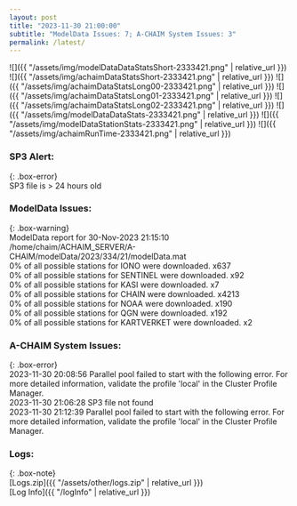```yaml
---
layout: post
title: "2023-11-30 21:00:00"
subtitle: "ModelData Issues: 7; A-CHAIM System Issues: 3"
permalink: /latest/
---
```


![]({{ "/assets/img/modelDataDataStatsShort-2333421.png" | relative_url }})
![]({{ "/assets/img/achaimDataStatsShort-2333421.png" | relative_url }})
![]({{ "/assets/img/achaimDataStatsLong00-2333421.png" | relative_url }})
![]({{ "/assets/img/achaimDataStatsLong01-2333421.png" | relative_url }})
![]({{ "/assets/img/achaimDataStatsLong02-2333421.png" | relative_url }})
![]({{ "/assets/img/modelDataDataStats-2333421.png" | relative_url }})
![]({{ "/assets/img/modelDataStationStats-2333421.png" | relative_url }})
![]({{ "/assets/img/achaimRunTime-2333421.png" | relative_url }})

### SP3 Alert:  
  
{: .box-error}  
SP3 file is > 24 hours old  

### ModelData Issues:  
  
{: .box-warning}  
 ModelData report for 30-Nov-2023 21:15:10   
 /home/chaim/ACHAIM_SERVER/A-CHAIM/modelData/2023/334/21/modelData.mat   
 0% of all possible stations for IONO were downloaded. x637   
 0% of all possible stations for SENTINEL were downloaded. x92   
 0% of all possible stations for KASI were downloaded. x7   
 0% of all possible stations for CHAIN were downloaded. x4213   
 0% of all possible stations for NOAA were downloaded. x190   
 0% of all possible stations for QGN were downloaded. x192   
 0% of all possible stations for KARTVERKET were downloaded. x2   
  
### A-CHAIM System Issues:  
  
{: .box-error}  
2023-11-30 20:08:56 Parallel pool failed to start with the following error. For more detailed information, validate the profile 'local' in the Cluster Profile Manager.  
2023-11-30 21:06:28 SP3 file not found  
2023-11-30 21:12:39 Parallel pool failed to start with the following error. For more detailed information, validate the profile 'local' in the Cluster Profile Manager.  

### Logs:  
  
{: .box-note}  
[Logs.zip]({{ "/assets/other/logs.zip" | relative_url }})  
[Log Info]({{ "/logInfo" | relative_url }})  

